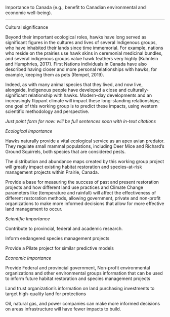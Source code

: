 Importance to Canada (e.g., benefit to Canadian environmental and economic well-being).

------------


Cultural significance

Beyond their important ecological roles, hawks have long served as significant figures in the cultures and lives of several Indigenous groups, who have inhabited their lands since time immemorial. For example, nations who reside on the prairies use hawk skins in ceremonial medicinal bundles, and several indigenous groups value hawk feathers very highly (Kuhnlein and Humphries, 2017). First Nations individuals in Canada have also described having closer and more personal relationships with hawks, for example, keeping them as pets (Rempel, 2019).

Indeed, as with many animal species that they lived, and now live, alongside, Indigenous people have developed a close and culturally-significant relationship with hawks. Modern-day developments and an increasingly flippant climate will impact these long-standing relationships; one goal of this working group is to predict these impacts, using western scientific methodology and perspective.   


*Just point form for now: will be full sentences soon with in-text citations*

*Ecological Importance*

Hawks naturally provide a vital ecological service as an apex avian predator. They regulate small mammal populations, including Deer Mice and Richard’s Ground Squirrels, both species that are considered pests. 

The distribution and abundance maps created by this working group project will greatly impact existing habitat restoration and species-at-risk management projects within Prairie, Canada. 

Provide a base for measuring the success of past and present restoration projects and how different land use practices and Climate Change parameters like (temperature and rainfall) will affect the effectiveness of different restoration methods, allowing government, private and non-profit organizations to make more informed decisions that allow for more effective land management to occur. 

*Scientific Importance*

Contribute to provincial, federal and academic research. 

Inform endangered species management projects

Provide a Pilate project for similar predictive models 

*Economic Importance*

Provide Federal and provincial government, Non-profit environmental organizations and other environmental groups information that can be used to inform future habitat restoration and species management projects

Land trust organization’s information on land purchasing investments to target high-quality land for protections

Oil, natural gas, and power companies can make more informed decisions on areas infrastructure will have fewer impacts to build. 


